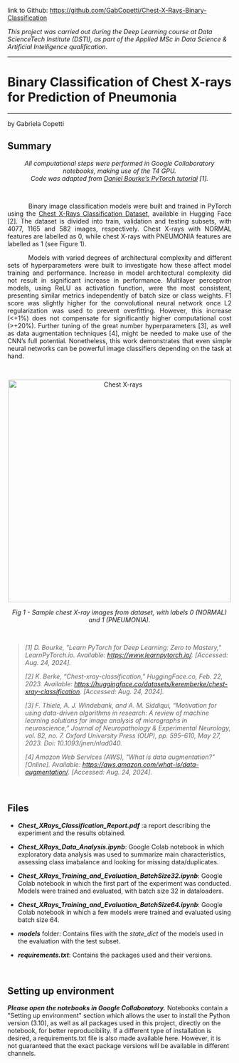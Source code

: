 link to Github: https://github.com/GabCopetti/Chest-X-Rays-Binary-Classification

*This project was carried out during the Deep Learning course at Data ScienceTech Institute (DSTI), as part of the Applied MSc in Data Science & Artificial Intelligence qualification.*

***
# **Binary Classification of Chest X-rays for Prediction of Pneumonia**
***

by Gabriela Copetti


## **Summary**



<p align="center">
<i> All computational steps were performed in Google Collaboratory notebooks, making use of the T4 GPU. <br>
Code was adapted from <a href="https://www.learnpytorch.io/" target="_blank">Daniel Bourke’s PyTorch tutorial</a> [1].
</i>
</p>

<br>
<p align="justify">
&nbsp; &nbsp; &nbsp; &nbsp; &nbsp; Binary image classification models were built and trained in PyTorch using the <a href="https://huggingface.co/datasets/keremberke/chest-xray-classification" target="_blank">Chest X-Rays Classification Dataset</a>, available in Hugging Face [2]. The dataset is divided into train, validation and testing subsets, with 4077, 1165 and 582 images, respectively. Chest X-rays with NORMAL features are labelled as 0, while chest X-rays with PNEUMONIA features are labelled as 1 (see Figure 1).
</p>


<p align="justify">
&nbsp; &nbsp; &nbsp; &nbsp; &nbsp; Models with varied degrees of architectural complexity and different sets of hyperparameters were built to investigate how these affect model training and performance.  Increase in model architectural complexity did not result in significant increase in performance.
Multilayer perceptron models, using ReLU as activation function, were the most consistent,
presenting similar metrics independently of batch size or class weights. F1 score was slightly
higher for the convolutional neural network once L2 regularization was used to prevent
overfitting. However, this increase (<+1%) does not compensate for significantly higher
computational cost (>+20%). Further tuning of the great number hyperparameters [3], as well
as data augmentation techniques [4], might be needed to make use of the CNN’s full potential.
Nonetheless, this work demonstrates that even simple neural networks can be powerful image
classifiers depending on the task at hand.
</p>
<br>

<p align="center">
  <img 
    width="500" 
    src="https://github.com/user-attachments/assets/0d95691b-de8c-4be5-902f-228c3b24828b"
    alt="Chest X-rays">
</p>

<p align="center">
  <i> Fig 1 - Sample chest X-ray images from dataset, with labels 0 (NORMAL) and 1 (PNEUMONIA). </i>
</p>

<br>

> *[1] D. Bourke, "Learn PyTorch for Deep Learning: Zero to Mastery," LearnPyTorch.io. Available: https://www.learnpytorch.io/. [Accessed: Aug. 24, 2024].*
>
> *[2] K. Berke, “Chest-xray-classification,” HuggingFace.co, Feb. 22, 2023. Available: https://huggingface.co/datasets/keremberke/chest-xray-classification. [Accessed: Aug. 24, 2024].*
>
> *[3] F. Thiele, A. J. Windebank, and A. M. Siddiqui, “Motivation for using data-driven algorithms in research: A review of machine learning solutions for image analysis of micrographs in neuroscience,” Journal of Neuropathology & Experimental Neurology, vol. 82, no. 7. Oxford University Press (OUP), pp. 595–610, May 27, 2023. Doi: 10.1093/jnen/nlad040.*
>
> *[4] Amazon Web Services (AWS), "What is data augmentation?" [Online]. Available: https://aws.amazon.com/what-is/data-augmentation/. [Accessed: Aug. 24, 2024].*
 
<br>


## **Files**

- ***Chest_XRays_Classification_Report.pdf*** :a report describing the experiment and the results obtained.

- ***Chest_XRays_Data_Analysis.ipynb***: Google Colab notebook in which exploratory data analysis was used to summarize main characteristics, assessing class imabalance and looking for missing data/duplicates.

- ***Chest_XRays_Training_and_Evaluation_BatchSize32.ipynb***: Google Colab notebook in which the first part of the experiment was conducted. Models were trained and evaluated, with batch size 32 in dataloaders.

- ***Chest_XRays_Training_and_Evaluation_BatchSize64.ipynb***: Google Colab notebook in which a few models were trained and evaluated using batch size 64.

- ***models*** folder: Contains files with the *state_dict* of the models used in the evaluation with the test subset.

- ***requirements.txt***: Contains the packages used and their versions. 

<br>

## **Setting up environment**

***Please open the notebooks in Google Collaboratory.*** Notebooks contain a "Setting up environment" section which allows the user to install the Python version (3.10), as well as all packages used in this project, directly on the notebook, for better reproducibility. If a different type of installation is desired, a requirements.txt file is also made available here. However, it is not guaranteed that the exact package versions will be available in different channels.
 
